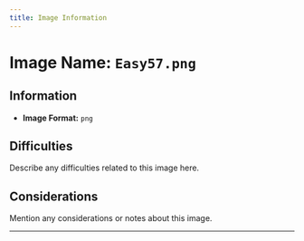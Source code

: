 ```yaml
---
title: Image Information
---
```


# Image Name: `Easy57.png`

## Information

- **Image Format:** `png`

## Difficulties

Describe any difficulties related to this image here.

## Considerations

Mention any considerations or notes about this image.

---
